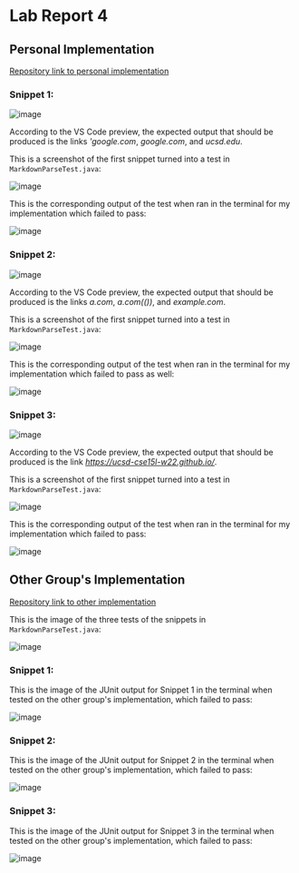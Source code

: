 # Lab Report 4

## Personal Implementation

[Repository link to personal implementation](https://github.com/sbailouni/markdown-parse)

### Snippet 1: 

![image](report4-1.png)

According to the VS Code preview, the expected output that should be produced is the links *'google.com*, *google.com*, and *ucsd.edu*. 

This is a screenshot of the first snippet turned into a test in `MarkdownParseTest.java`:

![image](report4-10.png)

This is the corresponding output of the test when ran in the terminal for my implementation which failed to pass:

![image](report4-5.png)


### Snippet 2:

![image](report4-6.png)

According to the VS Code preview, the expected output that should be produced is the links *a.com*, *a.com(())*, and *example.com*. 

This is a screenshot of the first snippet turned into a test in `MarkdownParseTest.java`:

![image](report4-11.png)

This is the corresponding output of the test when ran in the terminal for my implementation which failed to pass as well:

![image](report4-7.png)

### Snippet 3: 

![image](report4-8.png)

According to the VS Code preview, the expected output that should be produced is the link *https://ucsd-cse15l-w22.github.io/*. 

This is a screenshot of the first snippet turned into a test in `MarkdownParseTest.java`:

![image](report4-12.png)

This is the corresponding output of the test when ran in the terminal for my implementation which failed to pass:

![image](report4-9.png)


## Other Group's Implementation

[Repository link to other implementation](https://github.com/johnsonli010801/markdown-parse)

This is the image of the three tests of the snippets in `MarkdownParseTest.java`: 

![image](report4-13.png)

### Snippet 1:

This is the image of the JUnit output for Snippet 1 in the terminal when tested on the other group's implementation, which failed to pass:

![image](report4-2.png) 

### Snippet 2:

This is the image of the JUnit output for Snippet 2 in the terminal when tested on the other group's implementation, which failed to pass:

![image](report4-3.png)

### Snippet 3:

This is the image of the JUnit output for Snippet 3 in the terminal when tested on the other group's implementation, which failed to pass:

![image](report4-4.png)

